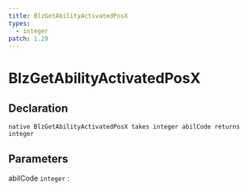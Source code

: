 ```yaml
---
title: BlzGetAbilityActivatedPosX
types:
  - integer
patch: 1.29
---
```


# BlzGetAbilityActivatedPosX

## Declaration

```jass
native BlzGetAbilityActivatedPosX takes integer abilCode returns integer
```

## Parameters
abilCode `integer`
: 
